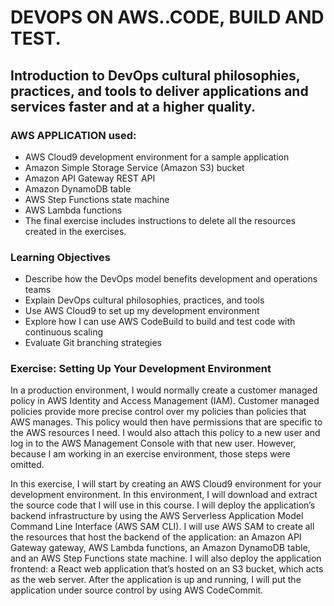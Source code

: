 
# DEVOPS ON AWS..CODE, BUILD AND TEST.
## Introduction to DevOps cultural philosophies, practices, and tools to deliver applications and services faster and at a higher quality. 
### AWS APPLICATION used:  
* AWS Cloud9 development environment for a sample application
* Amazon Simple Storage Service (Amazon S3) bucket
* Amazon API Gateway REST API
* Amazon DynamoDB table
* AWS Step Functions state machine
* AWS Lambda functions
* The final exercise includes instructions to delete all the resources created in the exercises.

### Learning Objectives
* Describe how the DevOps model benefits development and operations teams
* Explain DevOps cultural philosophies, practices, and tools
* Use AWS Cloud9 to set up my development environment
* Explore how I can use AWS CodeBuild to build and test code with continuous scaling
* Evaluate Git branching strategies

### Exercise: Setting Up Your Development Environment
In a production environment, I  would normally create a customer managed policy in AWS Identity and Access Management (IAM). Customer managed policies provide more precise control over my policies than policies that AWS manages. This policy would then have permissions that are specific to the AWS resources I need. I would also attach this policy to a new user and log in to the AWS Management Console with that new user. However, because I am working in an exercise environment, those steps were omitted.

In this exercise, I will start by creating an AWS Cloud9 environment for your development environment. In this environment, I will download and extract the source code that I will use in this course. I will deploy the application’s backend infrastructure by using the AWS Serverless Application Model Command Line Interface (AWS SAM CLI). I will use AWS SAM to create all the resources that host the backend of the application: an Amazon API Gateway gateway, AWS Lambda functions, an Amazon DynamoDB table, and an AWS Step Functions state machine. I will also deploy the application frontend: a React web application that’s hosted on an S3 bucket, which acts as the web server. After the application is up and running, I will put the application under source control by using AWS CodeCommit.
